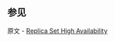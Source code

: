 ## 参见

原文 - [Replica Set High Availability]( https://docs.mongodb.com/manual/core/replica-set-high-availability/ )

